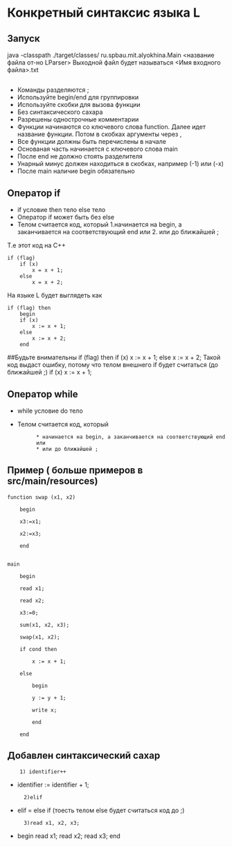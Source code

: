 # Конкретный синтаксис языка L

## Запуск

java -classpath ./target/classes/ ru.spbau.mit.alyokhina.Main <название файла от-но LParser>
Выходной файл будет называться <Имя входного файла>.txt


## 

* Команды разделяются ;
* Используйте begin/end для группировки
* Используйте скобки для вызова функции
* Без синтаксического сахара
* Разрешены однострочные комментарии
* Функции начинаются со ключевого слова function. Далее идет название функции. Потом в скобках аргументы через ,
* Все функции должны быть перечислены в начале
* Основаная часть начинается с ключевого слова main
* После end не должно стоять разделителя
* Унарный минус должен находиться в скобках, например (-1) или (-x)
* После main наличие begin обязательно
## Оператор if

* if условие then тело else тело
* Оператор if может быть без else
* Телом считается код, который 
			1.начинается на begin, а заканчивается на соответствующий end
			или
			2. или до ближайшей ;

Т.е  этот код на С++    

	if (flag)
		if (x) 
			x = x + 1;
		else
			x = x + 2;

На языке L будет выглядеть как

	if (flag) then
		begin
		if (x)
			x := x + 1;
		else
			x := x + 2;
		end


##Будьте внимательны
  	if (flag) then
		  if (x)
			  x := x + 1;
		  else
			  x := x + 2;
Такой код выдаст ошибку, потому что телом внешнего if будет считаться (до ближайшей ;)
     if (x)
			  x := x + 1;


## Оператор while

* while условие do тело 
* Телом считается код, который 

			* начинается на begin, а заканчивается на соответствующий end			
			или
			* или до ближайшей ;

## Пример ( больше примеров в src/main/resources)


	function swap (x1, x2)

		begin

		x3:=x1;

		x2:=x3;

		end


	main

		begin

		read x1;
		
		read x2;
		
		x3:=0;
		
		sum(x1, x2, x3);
		
		swap(x1, x2);
		
		if cond then
		
			x := x + 1;
		
		else
		
			begin
		
			y := y + 1;
		
			write x;
		
			end
		
		end




## Добавлен синтаксический сахар

		1) identifier++ 
* identifier := identifier + 1;

		2)elif
* elif = else if (тоесть телом else будет считаться код до ;)
		
		
		3)read x1, x2, x3;
* begin read x1; read x2; read x3; end
